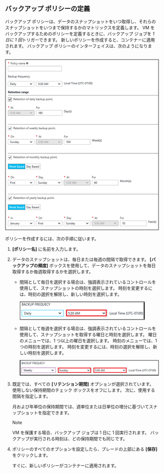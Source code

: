 ## <a name="defining-a-backup-policy"></a>バックアップ ポリシーの定義
バックアップ ポリシーは、データのスナップショットをいつ取得し、それらのスナップショットをいつまで保持するかのマトリックスを定義します。 VM をバックアップするためのポリシーを定義するときに、バックアップ ジョブを *1 日に 1 回*トリガーできます。 新しいポリシーを作成すると、コンテナーに適用されます。 バックアップ ポリシーのインターフェイスは、次のようになります。

![Backup policy](./media/backup-create-policy-for-vms/backup-policy.png)

ポリシーを作成するには、次の手順に従います。

1. **[ポリシー名]** に名前を入力します。
2. データのスナップショットは、毎日または毎週の間隔で取得できます。 **[バックアップの頻度]** ボックスを使用して、データのスナップショットを毎日取得するか毎週取得するかを選択します。
   
   * 間隔として毎日を選択する場合は、強調表示されているコントロールを使用して、スナップショットの時刻を選択します。 時刻を変更するには、時刻の選択を解除し、新しい時刻を選択します。
     
     ![Daily backup policy](./media/backup-create-policy-for-vms/backup-policy-daily.png) <br/>
   * 間隔として毎週を選択する場合は、強調表示されているコントロールを使用して、スナップショットを取得する曜日と時刻を選択します。 曜日のメニューでは、1 つ以上の曜日を選択します。 時刻のメニューでは、1 つの時刻を選択します。 時刻を変更するには、時刻の選択を解除し、新しい時刻を選択します。
     
     ![Weekly backup policy](./media/backup-create-policy-for-vms/backup-policy-weekly.png)
3. 既定では、すべての **[リテンション期間]** オプションが選択されています。 使用しない保持期間のチェック ボックスをオフにします。 次に、使用する間隔を指定します。
   
    月および年単位の保持期間では、週単位または日単位の増分に基づいてスナップショットを指定できます。
   
   > [!NOTE]
   > VM を保護する場合、バックアップ ジョブは 1 日に 1 回実行されます。 バックアップが実行される時刻は、どの保持期間でも同じです。
   > 
   > 
4. ポリシーのすべてのオプションを設定したら、ブレードの上部にある **[保存]** をクリックします。
   
    すぐに、新しいポリシーがコンテナーに適用されます。

